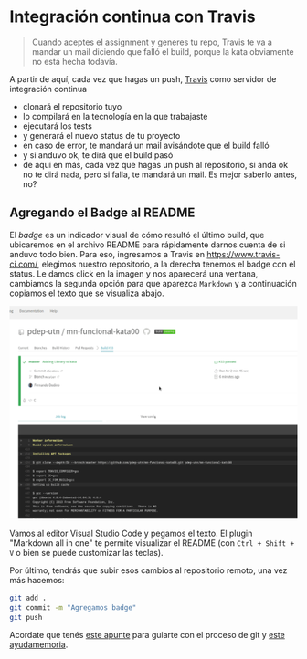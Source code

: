 # Integración continua con Travis

<!---

Para terminar la kata, activaremos la [integración continua](https://martinfowler.com/articles/continuousIntegration.html). Esto permite que con cada cambio que hagamos, se compile el proyecto y se ejecuten los tests en un entorno aislado, lo que garantizará detectar el primer cambio en el código que genere un error en nuestro proyecto. En el contexto de una kata puede no parecer tan útil, cuando haya más de una persona trabajando en un ejercicio que tarde más de 2 horas será importante.

Ingresamos al sitio web **Travis**: https://www.travis-ci.org/

![](../videos/travisStartBuild.gif)

Al lado de la solapa MyRepositories, tenés un botón `+` para incorporar nuevos repositorios a Travis, tu gestor de integración continua. En ese link, del lado izquierdo tendrás que seleccionar `pdep-utn` y luego podrás buscar tu repositorio (escribiendo en el texto de búsqueda o esperando que aparezca).

Cuando aparezca, hay un toggle button que debés activar, y luego activar `Settings`, en esa página arriba a la derecha verás un menú contextual `More options`, lo desplegás y elegís `Trigger build`. Te aparecerá una ventana de confirmación, dejás todo por defecto y presionás `Trigger custom build`. Esto

-->

> Cuando aceptes el assignment y generes tu repo, Travis te va a mandar un mail diciendo que falló el build, porque la kata obviamente no está hecha todavía.

A partir de aquí, cada vez que hagas un push, [Travis](https://www.travis-ci.com/) como servidor de integración continua

- clonará el repositorio tuyo
- lo compilará en la tecnología en la que trabajaste
- ejecutará los tests
- y generará el nuevo status de tu proyecto
- en caso de error, te mandará un mail avisándote que el build falló
- y si anduvo ok, te dirá que el build pasó
- de aquí en más, cada vez que hagas un push al repositorio, si anda ok no te dirá nada, pero si falla, te mandará un mail. Es mejor saberlo antes, no?

## Agregando el Badge al README

El _badge_ es un indicador visual de cómo resultó el último build, que ubicaremos en el archivo README para rápidamente darnos cuenta de si anduvo todo bien. Para eso, ingresamos a Travis en https://www.travis-ci.com/, elegimos nuestro repositorio, a la derecha tenemos el badge con el status. Le damos click en la imagen y nos aparecerá una ventana, cambiamos la segunda opción para que aparezca `Markdown` y a continuación copiamos el texto que se visualiza abajo. 

![](../videos/travisStatusBadge.gif)

Vamos al editor Visual Studio Code y pegamos el texto. El plugin "Markdown all in one" te permite visualizar el README (con `Ctrl + Shift + V` o bien se puede customizar las teclas).

Por último, tendrás que subir esos cambios al repositorio remoto, una vez más hacemos:

```bash
git add .
git commit -m "Agregamos badge"
git push
```

Acordate que tenés [este apunte](https://docs.google.com/document/d/1ozqfYCwt-37stynmgAd5wJlNOFKWYQeIZoeqXpAEs0I/edit) para guiarte con el proceso de git y [este ayudamemoria](https://docs.google.com/document/d/147cqUY86wWVoJ86Ce0NoX1R78CwoCOGZtF7RugUvzFg/edit#).
